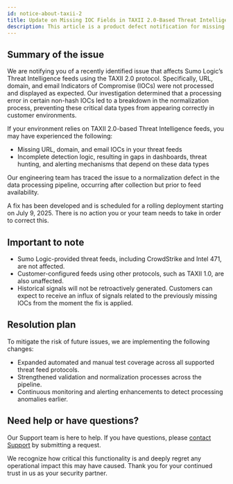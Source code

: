 ```yaml
---
id: notice-about-taxii-2
title: Update on Missing IOC Fields in TAXII 2.0-Based Threat Intelligence Feeds
description: This article is a product defect notification for missing indicators of compromise (IOCs) for Threat Intelligence feeds with the TAXII 2.0 protocol.
---
```


<head>
 <meta name="robots" content="noindex" />
</head>

<!-- Article added by DOCS-981. -->

## Summary of the issue

We are notifying you of a recently identified issue that affects Sumo Logic’s Threat Intelligence feeds using the TAXII 2.0 protocol. Specifically, URL, domain, and email Indicators of Compromise (IOCs) were not processed and displayed as expected. Our investigation determined that a processing error in certain non-hash IOCs led to a breakdown in the normalization process, preventing these critical data types from appearing correctly in customer environments.

If your environment relies on TAXII 2.0-based Threat Intelligence feeds, you may have experienced the following:
* Missing URL, domain, and email IOCs in your threat feeds
* Incomplete detection logic, resulting in gaps in dashboards, threat hunting, and alerting mechanisms that depend on these data types

Our engineering team has traced the issue to a normalization defect in the data processing pipeline, occurring after collection but prior to feed availability.

A fix has been developed and is scheduled for a rolling deployment starting on July 9, 2025. There is no action you or your team needs to take in order to correct this.

## Important to note

* Sumo Logic-provided threat feeds, including CrowdStrike and Intel 471, are not affected.
* Customer-configured feeds using other protocols, such as TAXII 1.0, are also unaffected.
* Historical signals will not be retroactively generated. Customers can expect to receive an influx of signals related to the previously missing IOCs from the moment the fix is applied.

## Resolution plan

To mitigate the risk of future issues, we are implementing the following changes:
* Expanded automated and manual test coverage across all supported threat feed protocols.
* Strengthened validation and normalization processes across the pipeline.
* Continuous monitoring and alerting enhancements to detect processing anomalies earlier.

## Need help or have questions?

Our Support team is here to help. If you have questions, please [contact Support](https://support.sumologic.com/support/s/) by submitting a request.

We recognize how critical this functionality is and deeply regret any operational impact this may have caused. Thank you for your continued trust in us as your security partner.